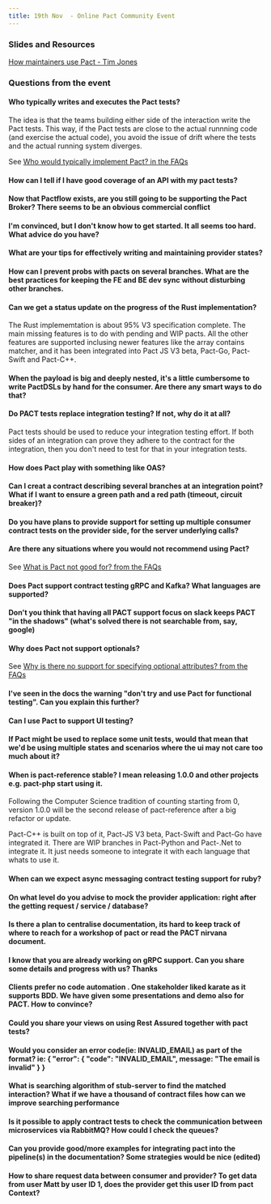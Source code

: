 ```yaml
---
title: 19th Nov  - Online Pact Community Event
---
```


### Slides and Resources

[How maintainers use Pact - Tim Jones](/events/pact_online_community_20201119/2020_11_19_How_maintainers_use_pact_-_Tim_J_-_Pact_Community_Catchup.pdf)

### Questions from the event

#### Who typically writes and executes the Pact tests?

The idea is that the teams building either side of the interaction write the Pact tests. This way, if the Pact
tests are close to the actual runnning code (and exercise the actual code), you avoid the issue of drift where the tests and the actual running system diverges.

See [Who would typically implement Pact? in the FAQs](/faq#who-would-typically-implement-pact)

#### How can I tell if I have good coverage of an API with my pact tests?

#### Now that Pactflow exists, are you still going to be supporting the Pact Broker? There seems to be an obvious commercial conflict

#### I'm convinced, but I don't know how to get started. It all seems too hard. What advice do you have?

#### What are your tips for effectively writing and maintaining provider states?

#### How can I prevent probs with pacts on several branches. What are the best practices for keeping the FE and BE dev sync without disturbing other branches.

#### Can we get a status update on the progress of the Rust implementation?

The Rust implememtation is about 95% V3 specification complete. The main missing features is to do with
pending and WIP pacts. All the other features are supported inclusing newer features like the array contains matcher, and it has been integrated into Pact JS V3 beta, Pact-Go, Pact-Swift and Pact-C++.

#### When the payload is big and deeply nested, it's a little cumbersome to write PactDSLs by hand for the consumer. Are there any smart ways to do that?

#### Do PACT tests replace integration testing? If not, why do it at all?

Pact tests should be used to reduce your integration testing effort. If both sides of an integration can prove
they adhere to the contract for the integration, then you don't need to test for that in your integration tests.

#### How does Pact play with something like OAS?

#### Can I creat a contract describing several branches at an integration point? What if I want to ensure a green path and a red path (timeout, circuit breaker)?

#### Do you have plans to provide support for setting up multiple consumer contract tests on the provider side, for the server underlying calls?


#### Are there any situations where you would not recommend using Pact?

See [What is Pact not good for? from the FAQs](/faq#what-is-pact-not-good-for)

#### Does Pact support contract testing gRPC and Kafka? What languages are supported?

#### Don't you think that having all PACT support focus on slack keeps PACT "in the shadows" (what's solved there is not searchable from, say, google)

#### Why does Pact not support optionals?

See [Why is there no support for specifying optional attributes? from the FAQs](/faq#why-is-there-no-support-for-specifying-optional-attributes)

#### I've seen in the docs the warning "don't try and use Pact for functional testing". Can you explain this further?

#### Can I use Pact to support UI testing?

#### If Pact might be used to replace some unit tests, would that mean that we'd be using multiple states and scenarios where the ui may not care too much about it?

#### When is pact-reference stable? I mean releasing 1.0.0 and other projects e.g. pact-php start using it.

Following the Computer Science tradition of counting starting from 0, version 1.0.0 will be the second
release of pact-reference after a big refactor or update. 

Pact-C++ is built on top of it, Pact-JS V3 beta, Pact-Swift and Pact-Go have integrated it. There are WIP branches in Pact-Python and Pact-.Net to integrate it. It just needs someone to integrate it with each language that whats to use it.

#### When can we expect async messaging contract testing support for ruby?

#### On what level do you advise to mock the provider application: right after the getting request / service / database?

#### Is there a plan to centralise documentation, its hard to keep track of where to reach for a workshop of pact or read the PACT nirvana document.

#### I know that you are already working on gRPC support. Can you share some details and progress with us? Thanks

#### Clients prefer no code automation . One stakeholder liked karate as it supports BDD. We have given some presentations and demo also for PACT. How to convince?

#### Could you share your views on using Rest Assured together with pact tests?

#### Would you consider an error code(ie: INVALID_EMAIL) as part of the format? ie: { "error": { "code": "INVALID_EMAIL", message: "The email is invalid" } }

#### What is searching algorithm of stub-server to find the matched interaction? What if we have a thousand of contract files how can we improve searching performance

#### Is it possible to apply contract tests to check the communication between microservices via RabbitMQ? How could I check the queues?

#### Can you provide good/more examples for integrating pact into the pipeline(s) in the documentation? Some strategies would be nice (edited)

#### How to share request data between consumer and provider? To get data from user Matt by user ID 1, does the provider get this user ID from pact Context?

